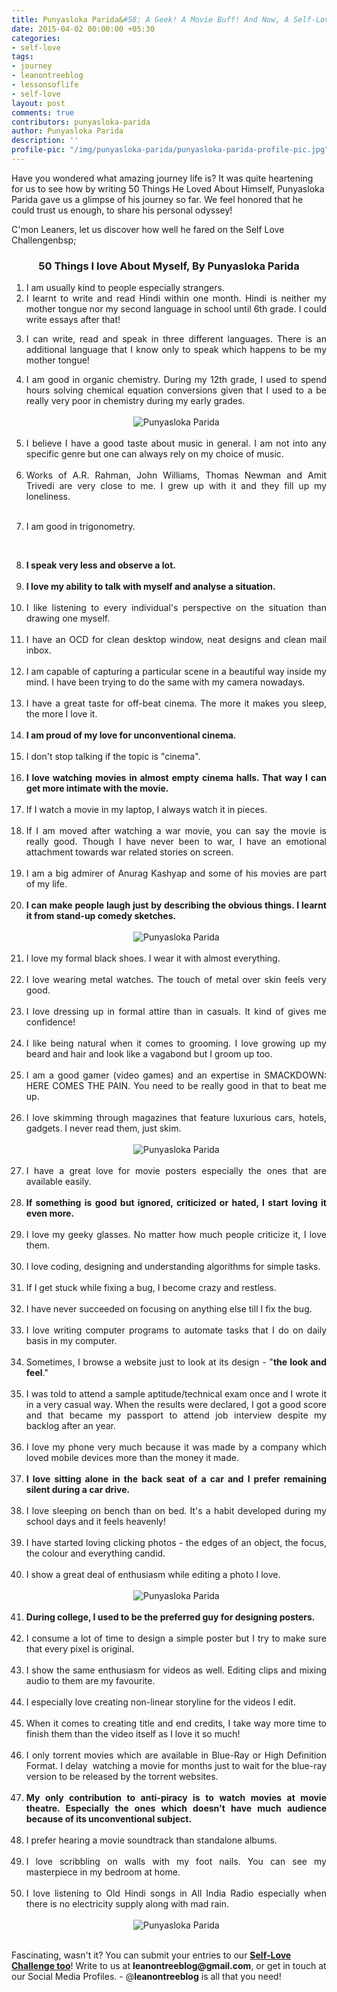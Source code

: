 ```yaml
---
title: Punyasloka Parida&#58; A Geek! A Movie Buff! And Now, A Self-Lover!
date: 2015-04-02 00:00:00 +05:30
categories:
- self-love
tags:
- journey
- leanontreeblog
- lessonsoflife
- self-love
layout: post
comments: true
contributors: punyasloka-parida
author: Punyasloka Parida
description: ''
profile-pic: "/img/punyasloka-parida/punyasloka-parida-profile-pic.jpg"
---
```


<p class="lot-text">Have you wondered what amazing journey life is? It was quite heartening for us to see how by writing 50 Things He Loved About Himself, Punyasloka Parida gave us a glimpse of his journey so far. We feel honored that he could trust us enough, to share his personal odyssey!</p>
<p class="lot-text">C'mon Leaners, let us discover how well he fared on the Self Love Challenge<!--more-->nbsp;</p>
<h3 style="text-align: center;">
50 Things I love About Myself, By Punyasloka Parida</h3>
<div class="post-body-list-container"><ol style="text-align: justify;">
<li>I am usually kind to people especially strangers.</li>
<li>I learnt to write and read Hindi within one month. Hindi is
neither my mother tongue nor my second language in school until 6th grade. I
could write essays after that!&nbsp;</li>
<li>

I can write, read and speak in three different languages.
There is an additional language that I know only to speak which happens to be
my mother tongue!</li>
<li>
I am good in organic chemistry. During my 12th grade, I used
to spend hours solving chemical equation conversions given that I used to a be
really very poor in chemistry during my early grades.</li><br/>
<div class="separator" style="clear: both; text-align: center;">
<img class="img-responsive center-block"  src="/img/punyasloka-parida/punyasloka-parida-1.jpg" alt="Punyasloka Parida"/></div>
<br/>
<li>I believe I have a good taste about music in general. I am not into any specific genre but one can always rely on my choice of music.</li><br/>
<li>
Works of A.R. Rahman, John Williams, Thomas Newman and Amit
Trivedi are very close to me. I grew up with it and they fill up my loneliness.</li></br>
<li>

I am good in trigonometry.</li></br>
<li><b>I speak very less and observe a lot.</b></li></br>
<li><b>
I love my ability to talk with myself and analyse a
situation.</b></li></br>
<li>I like listening to every individual's perspective on the
situation than drawing one myself.</li></br>
<li>I have an OCD for clean desktop window, neat designs and
clean mail inbox.</li></br>
<li>I am capable of capturing a particular scene in a beautiful
way inside my mind. I have been trying to do the same with my camera
nowadays.&nbsp;</li></br>
<li>I have a great taste for off-beat cinema. The more it makes
you sleep, the more I love it.</li></br>
<li><b>I am proud of my love for unconventional cinema.</b></li></br>
<li>I don't stop talking if the topic is "cinema".</li></br>
<li><b>I love watching movies in almost empty cinema halls. That
way I can get more intimate with the movie.</b></li></br>
<li>If I watch a movie in my laptop, I always watch it in
pieces.</li></br>
<li>If I am moved after watching a war movie, you can say the
movie is really good. Though I have never been to war, I have an emotional
attachment towards war related stories on screen.</li></br>
<li>I am a big admirer of Anurag Kashyap and some of his movies
are part of my life.</li></br>
<li><b>I can make people laugh just by describing the obvious things.
I learnt it from stand-up comedy sketches.</b></li>
</br>
<div class="separator" style="clear: both; text-align: center;">
<img class="img-responsive center-block"  src="/img/punyasloka-parida/punyasloka-parida-2.jpg" alt="Punyasloka Parida"/></div>
</br>
<li>I love my formal black shoes. I wear it with almost
everything.</li></br>
<li>I love wearing metal watches. The touch of metal over skin
feels very good.</li></br>
<li>I love dressing up in formal attire than in casuals. It kind
of gives me confidence!</li></br>
<li>I like being natural when it comes to grooming. I love
growing up my beard and hair and look like a vagabond but I groom up too.</li></br>
<li>I am a good gamer (video games) and an expertise in
SMACKDOWN: HERE COMES THE PAIN. You need to be really good in that to beat me
up.</li></br>
<li>I love skimming through magazines that feature luxurious
cars, hotels, gadgets. I never read them, just skim.</li></br>
<div class="separator" style="clear: both; text-align: center;">
<img class="img-responsive center-block"  src="/img/punyasloka-parida/punyasloka-parida-3.jpg" alt="Punyasloka Parida"/></div>
</br>
<li>I have a great love for movie posters especially the ones
that are available easily.</li></br>
<li><b>If something is good but ignored, criticized or hated, I
start loving it even more. </b>&nbsp;</li></br>
<li>I love my geeky glasses. No matter how much people criticize
it, I love them.</li></br>
<li>I love coding, designing and understanding algorithms for
simple tasks.&nbsp;</li></br>
<li>If I get stuck while fixing a bug, I become crazy and
restless.&nbsp;</li></br>
<li>I have never succeeded on focusing on anything else till I
fix the bug.</li></br>
<li>I love writing computer programs to automate tasks that I do
on daily basis in my computer.&nbsp;</li></br>
<li>Sometimes, I browse a website just to look at its design -
"<b>the look and feel</b>."</li></br>
<li>I was told to attend a sample aptitude/technical exam once
and I wrote it in a very casual way. When the results were declared, I got a
good score and that became my passport to attend job interview despite my
backlog after an year.&nbsp;</li></br>
<li>I love my phone very much because it was made by a company
which loved mobile devices more than the money it made.</li></br>
<li><b>I love sitting alone in the back seat of a car and I prefer
remaining silent during a car drive.</b></li></br>
<li>I love sleeping on bench than on bed. It's a habit developed
during my school days and it feels heavenly!</li></br>
<li>I have started loving clicking photos - the edges of an
object, the focus, the colour and everything candid. </li></br>
<li>I show a great deal of enthusiasm while editing a photo I love.</li></br>
<div class="separator" style="clear: both; text-align: center;">
<img class="img-responsive center-block"  src="/img/punyasloka-parida/punyasloka-parida-4.jpg" alt="Punyasloka Parida"/></div><br />

<li><b>During college, I used to be the preferred guy for designing
posters.</b></li></br>
<li>I consume a lot of time to design a simple poster but I try
to make sure that every pixel is original.</li></br>
<li>I show the same enthusiasm for videos as well. Editing clips
and mixing audio to them are my favourite.</li></br>
<li>I especially love creating non-linear storyline for the
videos I edit.</li></br>
<li>When it comes to creating title and end credits, I take way
more time to finish them than the video itself as I love it so much!</li></br>
<li>I only torrent movies which are available in Blue-Ray or
High Definition Format. I delay &nbsp;watching a movie for months just to wait
for the blue-ray version to be released by the torrent websites.</li></br>
<li><b>My only contribution to anti-piracy is to watch movies at
movie theatre. Especially the ones which doesn't have much audience because of
its unconventional subject. </b></li></br>
<li>I prefer hearing a movie soundtrack than standalone albums.</li></br>
<li>I love scribbling on walls with my foot nails. You can see
my masterpiece in my bedroom at home.<span style="white-space: pre-wrap;">&nbsp;</span></li></br>
<li>I love listening to Old Hindi songs in All India Radio especially when there is no electricity supply along with mad rain.</li></br>

<div class="separator" style="clear: both; text-align: center;">
<img class="img-responsive center-block"  src="/img/punyasloka-parida/punyasloka-parida-5.jpg" alt="Punyasloka Parida"/></div><br />
</ol></div>

<p class="lot-text">Fascinating, wasn't it? You can submit your entries to our <a href="https://plus.google.com/u/0/b/101342142351789280507/events/c718v9a67q5crm6q3rgjiuip9ek"><b>Self-Love Challenge too</b></a>! Write to us at <b><span class="label label-primary">leanontreeblog@gmail.com</span></b>, or get in touch at our Social Media Profiles. - @<b>leanontreeblog</b> is all that you need! </p>
